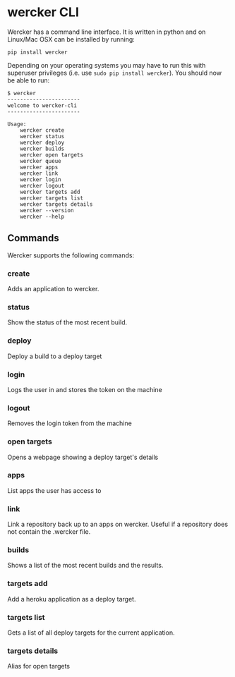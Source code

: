 # wercker CLI

Wercker has a command line interface. It is written in python and on Linux/Mac OSX can be installed by running:

	pip install wercker
	
Depending on your operating systems you may have to run this with superuser privileges (i.e. use `sudo pip install wercker`). You should now be able to run:

	$ wercker
	-----------------------
	welcome to wercker-cli
	-----------------------
	
	Usage:
	    wercker create
	    wercker status
	    wercker deploy
	    wercker builds
	    wercker open targets
	    wercker queue
	    wercker apps
	    wercker link
	    wercker login
	    wercker logout
	    wercker targets add
	    wercker targets list
	    wercker targets details
	    wercker --version
	    wercker --help

## Commands
Wercker supports the following commands:

### create
Adds an application to wercker.

### status
Show the status of the most recent build.

### deploy
Deploy a build to a deploy target

### login
Logs the user in and stores the token on the machine

### logout
Removes the login token from the machine

### open targets
Opens a webpage showing a deploy target's details
### apps
List apps the user has access to

### link
Link a repository back up to an apps on wercker. Useful if a repository does not contain the .wercker file.

### builds
Shows a list of the most recent builds and the results.

### targets add
Add a heroku application as a deploy target.

### targets list
Gets a list of all deploy targets for the current application.

### targets details
Alias for open targets